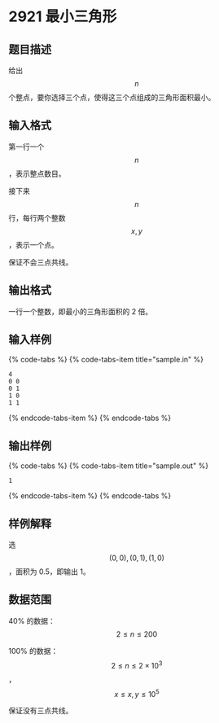 # 2921 最小三角形

## 题目描述

给出 $$n$$ 个整点，要你选择三个点，使得这三个点组成的三角形面积最小。

## 输入格式

第一行一个 $$n$$，表示整点数目。

接下来 $$n$$ 行，每行两个整数 $$x,\,y$$，表示一个点。

保证不会三点共线。

## 输出格式

一行一个整数，即最小的三角形面积的 2 倍。

## 输入样例

{% code-tabs %}
{% code-tabs-item title="sample.in" %}
```text
4
0 0
0 1
1 0
1 1
```
{% endcode-tabs-item %}
{% endcode-tabs %}

## 输出样例

{% code-tabs %}
{% code-tabs-item title="sample.out" %}
```text
1
```
{% endcode-tabs-item %}
{% endcode-tabs %}

## 样例解释

选 $$(0,\,0),\,(0,\,1),\,(1,\,0)$$，面积为 0.5，即输出 1。

## 数据范围

40% 的数据：$$2 \leq n \leq 200$$

100% 的数据：$$2 \leq n \leq 2 \times 10^3$$，$$x \leq x,\,y \leq 10^5$$

保证没有三点共线。

